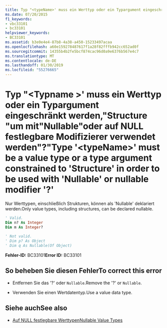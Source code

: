 ```yaml
---
title: Typ "<typeName>' muss ein Werttyp oder ein Typargument eingeschränkt werden,"Structure "um mit"Nullable"oder auf NULL festlegbare Modifizierer verwendet werden"?"
ms.date: 07/20/2015
f1_keywords:
- vbc33101
- bc33101
helpviewer_keywords:
- BC33101
ms.assetid: b3e0e4e4-87b8-4a38-a450-15233497acaa
ms.openlocfilehash: a60e159278487617f1a28f82fffb942cc652ad0f
ms.sourcegitcommit: 14355b4b2fe5bcf874cac96d0a9e6376b567e4c7
ms.translationtype: MT
ms.contentlocale: de-DE
ms.lasthandoff: 01/30/2019
ms.locfileid: "55276665"
---
```

# <a name="type-typename-must-be-a-value-type-or-a-type-argument-constrained-to-structure-in-order-to-be-used-with-nullable-or-nullable-modifier-"></a><span data-ttu-id="d6bf2-102">Typ "\<Typname >' muss ein Werttyp oder ein Typargument eingeschränkt werden,"Structure "um mit"Nullable"oder auf NULL festlegbare Modifizierer verwendet werden"?"</span><span class="sxs-lookup"><span data-stu-id="d6bf2-102">Type '\<typeName>' must be a value type or a type argument constrained to 'Structure' in order to be used with 'Nullable' or nullable modifier '?'</span></span>
<span data-ttu-id="d6bf2-103">Nur Werttypen, einschließlich Strukturen, können als 'Nullable' deklariert werden.</span><span class="sxs-lookup"><span data-stu-id="d6bf2-103">Only value types, including structures, can be declared nullable.</span></span>  
  
```vb  
' Valid.  
Dim n? As Integer  
Dim m As Integer?  
  
' Not valid.  
' Dim p? As Object  
' Dim q As Nullable(Of Object)  
```  
  
 <span data-ttu-id="d6bf2-104">**Fehler-ID:** BC33101</span><span class="sxs-lookup"><span data-stu-id="d6bf2-104">**Error ID:** BC33101</span></span>  
  
## <a name="to-correct-this-error"></a><span data-ttu-id="d6bf2-105">So beheben Sie diesen Fehler</span><span class="sxs-lookup"><span data-stu-id="d6bf2-105">To correct this error</span></span>  
  
-   <span data-ttu-id="d6bf2-106">Entfernen Sie das '?' oder `Nullable`.</span><span class="sxs-lookup"><span data-stu-id="d6bf2-106">Remove the '?' or `Nullable`.</span></span>  
  
-   <span data-ttu-id="d6bf2-107">Verwenden Sie einen Wertdatentyp.</span><span class="sxs-lookup"><span data-stu-id="d6bf2-107">Use a value data type.</span></span>  
  
## <a name="see-also"></a><span data-ttu-id="d6bf2-108">Siehe auch</span><span class="sxs-lookup"><span data-stu-id="d6bf2-108">See also</span></span>
- [<span data-ttu-id="d6bf2-109">Auf NULL festlegbare Werttypen</span><span class="sxs-lookup"><span data-stu-id="d6bf2-109">Nullable Value Types</span></span>](../../visual-basic/programming-guide/language-features/data-types/nullable-value-types.md)
